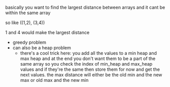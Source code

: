 basically you want to find the largest distance between arrays and it cant be within the same array

so like ((1,2), (3,4))

1 and 4 would make the largest distance

- greedy problem
- can also be a heap problem
	- there's a cool trick here: you add all the values to a min heap and max heap and at the end you don't want them to be a part of the same array so you check the index of min_heap and max_heap values and if they're the same then store them for now and get the next values. the max distance will either be the old min and the new max or old max and the new min
